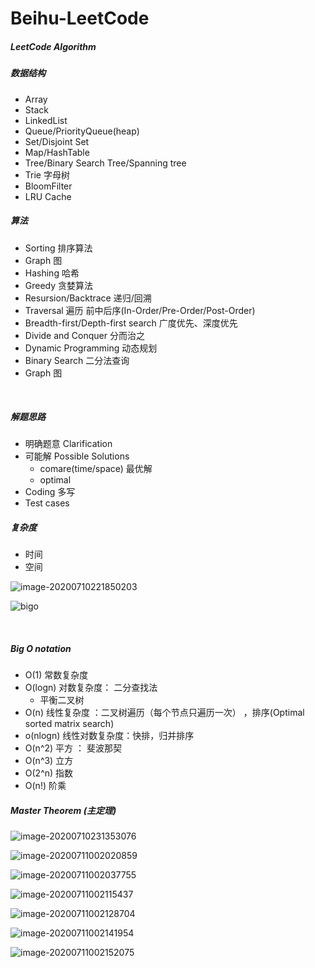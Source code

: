 # Beihu-LeetCode
##### LeetCode Algorithm



##### 数据结构

- Array
- Stack
- LinkedList
- Queue/PriorityQueue(heap)
- Set/Disjoint Set
- Map/HashTable
- Tree/Binary Search Tree/Spanning tree
- Trie 字母树
- BloomFilter
- LRU Cache



##### 算法

- Sorting 排序算法
- Graph 图
- Hashing 哈希
- Greedy 贪婪算法
- Resursion/Backtrace  递归/回溯
- Traversal  遍历   前中后序(In-Order/Pre-Order/Post-Order)
- Breadth-first/Depth-first search  广度优先、深度优先
- Divide and Conquer  分而治之
- Dynamic Programming 动态规划
- Binary Search 二分法查询
- Graph 图

​    

##### 解题思路

- 明确题意 Clarification
- 可能解 Possible Solutions
  - comare(time/space) 最优解
  - optimal 
- Coding 多写
- Test cases



##### 复杂度

- 时间
- 空间

![image-20200710221850203](assets/image-20200710221850203.png) 



![bigo](assets/bigo.png)

​    

##### Big O notation

- O(1) 常数复杂度
- O(logn) 对数复杂度： 二分查找法
  - 平衡二叉树
- O(n) 线性复杂度 ：二叉树遍历（每个节点只遍历一次）   ，排序(Optimal sorted matrix search)
- o(nlogn) 线性对数复杂度：快排，归并排序
-  O(n^2) 平方 ： 斐波那契
- O(n^3) 立方
- O(2^n) 指数
- O(n!) 阶乘



##### Master Theorem (主定理)

![image-20200710231353076](assets/image-20200710231353076.png)



![image-20200711002020859](assets/image-20200711002020859.png)

![image-20200711002037755](assets/image-20200711002037755.png)

![image-20200711002115437](assets/image-20200711002115437.png)

![image-20200711002128704](assets/image-20200711002128704.png)

![image-20200711002141954](assets/image-20200711002141954.png)

![image-20200711002152075](assets/image-20200711002152075.png)
